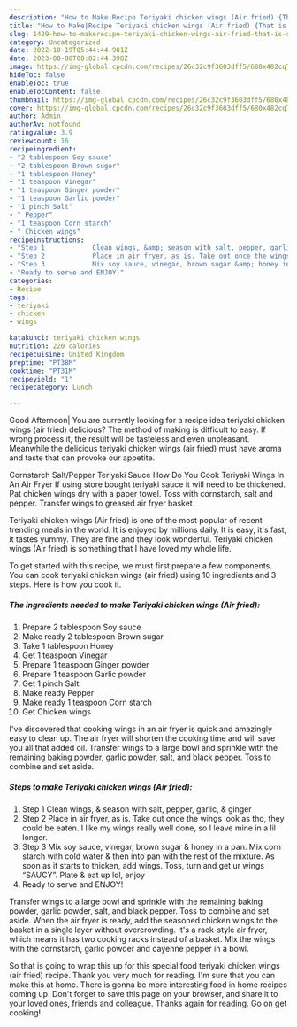 ```yaml
---
description: "How to Make|Recipe Teriyaki chicken wings (Air fried) {That is Simple"
title: "How to Make|Recipe Teriyaki chicken wings (Air fried) {That is Simple"
slug: 1429-how-to-makerecipe-teriyaki-chicken-wings-air-fried-that-is-simple
category: Uncategorized
date: 2022-10-19T05:44:44.981Z
date: 2023-08-08T00:02:44.398Z
image: https://img-global.cpcdn.com/recipes/26c32c9f3603dff5/680x482cq70/teriyaki-chicken-wings-air-fried-recipe-main-photo.jpg
hideToc: false
enableToc: true
enableTocContent: false
thumbnail: https://img-global.cpcdn.com/recipes/26c32c9f3603dff5/680x482cq70/teriyaki-chicken-wings-air-fried-recipe-main-photo.jpg
cover: https://img-global.cpcdn.com/recipes/26c32c9f3603dff5/680x482cq70/teriyaki-chicken-wings-air-fried-recipe-main-photo.jpg
author: Admin
authorAv: notfound
ratingvalue: 3.9
reviewcount: 16
recipeingredient:
- "2 tablespoon Soy sauce"
- "2 tablespoon Brown sugar"
- "1 tablespoon Honey"
- "1 teaspoon Vinegar"
- "1 teaspoon Ginger powder"
- "1 teaspoon Garlic powder"
- "1 pinch Salt"
- " Pepper"
- "1 teaspoon Corn starch"
- " Chicken wings"
recipeinstructions:
- "Step 1            Clean wings, &amp; season with salt, pepper, garlic, &amp; ginger"
- "Step 2            Place in air fryer, as is. Take out once the wings look as tho, they could be eaten. I like my wings really well done, so I leave mine in a lil longer."
- "Step 3            Mix soy sauce, vinegar, brown sugar &amp; honey in a pan. Mix corn starch with cold water &amp; then into pan with the rest of the mixture. As soon as it starts to thicken, add wings. Toss, turn and get ur wings “SAUCY”. Plate &amp; eat up lol, enjoy"
- "Ready to serve and ENJOY!"
categories:
- Recipe
tags:
- teriyaki
- chicken
- wings

katakunci: teriyaki chicken wings 
nutrition: 220 calories
recipecuisine: United Kingdom
preptime: "PT38M"
cooktime: "PT31M"
recipeyield: "1"
recipecategory: Lunch

---
```



Good Afternoon| You are currently looking for a recipe idea teriyaki chicken wings (air fried) delicious? The method of making is difficult to easy. If wrong process it, the result will be tasteless and even unpleasant. Meanwhile the delicious teriyaki chicken wings (air fried) must have aroma and taste that can provoke our appetite.





Cornstarch Salt/Pepper Teriyaki Sauce How Do You Cook Teriyaki Wings In An Air Fryer If using store bought teriyaki sauce it will need to be thickened. Pat chicken wings dry with a paper towel. Toss with cornstarch, salt and pepper. Transfer wings to greased air fryer basket.

Teriyaki chicken wings (Air fried) is one of the most popular of recent trending meals in the world. It is enjoyed by millions daily. It is easy, it's fast, it tastes yummy. They are fine and they look wonderful. Teriyaki chicken wings (Air fried) is something that I have loved my whole life.


To get started with this recipe, we must first prepare a few components. You can cook teriyaki chicken wings (air fried) using 10 ingredients and 3 steps. Here is how you cook it.

<!--inarticleads1-->

##### The ingredients needed to make Teriyaki chicken wings (Air fried):

1. Prepare 2 tablespoon Soy sauce
1. Make ready 2 tablespoon Brown sugar
1. Take 1 tablespoon Honey
1. Get 1 teaspoon Vinegar
1. Prepare 1 teaspoon Ginger powder
1. Prepare 1 teaspoon Garlic powder
1. Get 1 pinch Salt
1. Make ready  Pepper
1. Make ready 1 teaspoon Corn starch
1. Get  Chicken wings


I&#39;ve discovered that cooking wings in an air fryer is quick and amazingly easy to clean up. The air fryer will shorten the cooking time and will save you all that added oil. Transfer wings to a large bowl and sprinkle with the remaining baking powder, garlic powder, salt, and black pepper. Toss to combine and set aside. 

<!--inarticleads2-->

##### Steps to make Teriyaki chicken wings (Air fried):

1. Step 1            Clean wings, &amp; season with salt, pepper, garlic, &amp; ginger
1. Step 2            Place in air fryer, as is. Take out once the wings look as tho, they could be eaten. I like my wings really well done, so I leave mine in a lil longer.
1. Step 3            Mix soy sauce, vinegar, brown sugar &amp; honey in a pan. Mix corn starch with cold water &amp; then into pan with the rest of the mixture. As soon as it starts to thicken, add wings. Toss, turn and get ur wings “SAUCY”. Plate &amp; eat up lol, enjoy
1. Ready to serve and ENJOY!

Transfer wings to a large bowl and sprinkle with the remaining baking powder, garlic powder, salt, and black pepper. Toss to combine and set aside. When the air fryer is ready, add the seasoned chicken wings to the basket in a single layer without overcrowding. It&#39;s a rack-style air fryer, which means it has two cooking racks instead of a basket. Mix the wings with the cornstarch, garlic powder and cayenne pepper in a bowl. 

So that is going to wrap this up for this special food teriyaki chicken wings (air fried) recipe. Thank you very much for reading. I'm sure that you can make this at home. There is gonna be more interesting food in home recipes coming up. Don't forget to save this page on your browser, and share it to your loved ones, friends and colleague. Thanks again for reading. Go on get cooking!
